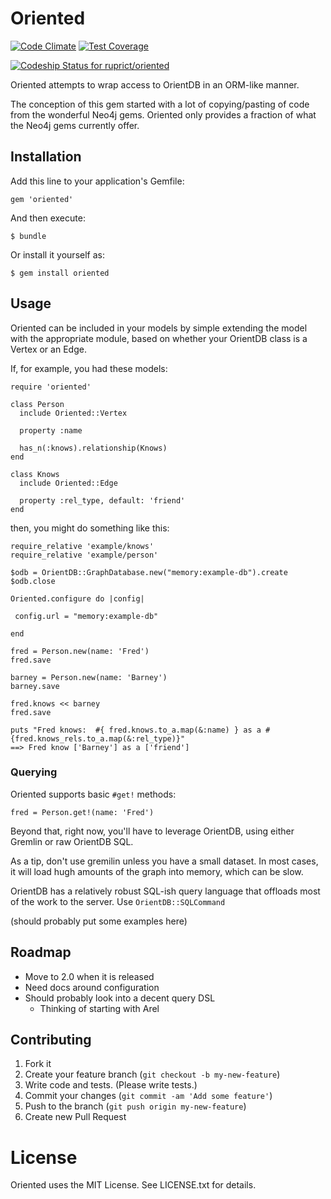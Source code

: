 # Oriented

[![Code Climate](https://codeclimate.com/github/ruprict/oriented/badges/gpa.svg)](https://codeclimate.com/github/ruprict/oriented)
[![Test Coverage](https://codeclimate.com/github/ruprict/oriented/badges/coverage.svg)](https://codeclimate.com/github/ruprict/oriented)

[ ![Codeship Status for ruprict/oriented](https://codeship.com/projects/61212180-41ed-0132-0f27-6ee7d852ff61/status?branch=master)](https://codeship.com/projects/44312)


Oriented attempts to wrap access to OrientDB in an ORM-like manner. 

The conception of this gem started with a lot of copying/pasting of
code from the wonderful Neo4j gems. Oriented only provides a 
fraction of what the Neo4j gems currently offer.

## Installation

Add this line to your application's Gemfile:

    gem 'oriented'

And then execute:

    $ bundle

Or install it yourself as:

    $ gem install oriented

## Usage

Oriented can be included in your models by simple extending the 
model with the appropriate module, based on whether your OrientDB
class is a Vertex or an Edge.

If, for example, you had these models:

    require 'oriented'

    class Person
      include Oriented::Vertex

      property :name

      has_n(:knows).relationship(Knows)
    end

    class Knows
      include Oriented::Edge

      property :rel_type, default: 'friend'
    end

then, you might do something like this:

    require_relative 'example/knows'
    require_relative 'example/person'

    $odb = OrientDB::GraphDatabase.new("memory:example-db").create
    $odb.close

    Oriented.configure do |config|

     config.url = "memory:example-db" 

    end

    fred = Person.new(name: 'Fred')
    fred.save

    barney = Person.new(name: 'Barney')
    barney.save

    fred.knows << barney
    fred.save

    puts "Fred knows:  #{ fred.knows.to_a.map(&:name) } as a #{fred.knows_rels.to_a.map(&:rel_type)}"
    ==> Fred know ['Barney'] as a ['friend']

### Querying

Oriented supports basic `#get!` methods:

    fred = Person.get!(name: 'Fred')

Beyond that, right now, you'll have to leverage OrientDB, using either Gremlin or raw OrientDB SQL.

As a tip, don't use gremilin unless you have a small dataset.  In most cases, it will load hugh amounts of the graph into memory, which can be slow. 

OrientDB has a relatively robust SQL-ish query language that offloads most of the work to the server. Use `OrientDB::SQLCommand`

(should probably put some examples here)

## Roadmap
* Move to 2.0 when it is released
* Need docs around configuration
* Should probably look into a decent query DSL
    * Thinking of starting with Arel

## Contributing

1. Fork it
2. Create your feature branch (`git checkout -b my-new-feature`)
3. Write code and tests.  (Please write tests.) 
4. Commit your changes (`git commit -am 'Add some feature'`)
5. Push to the branch (`git push origin my-new-feature`)
6. Create new Pull Request

# License
Oriented uses the MIT License. See LICENSE.txt for details.
